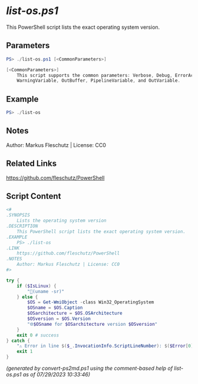 *list-os.ps1*
================

This PowerShell script lists the exact operating system version.

Parameters
----------
```powershell
PS> ./list-os.ps1 [<CommonParameters>]

[<CommonParameters>]
    This script supports the common parameters: Verbose, Debug, ErrorAction, ErrorVariable, WarningAction, 
    WarningVariable, OutBuffer, PipelineVariable, and OutVariable.
```

Example
-------
```powershell
PS> ./list-os

```

Notes
-----
Author: Markus Fleschutz | License: CC0

Related Links
-------------
https://github.com/fleschutz/PowerShell

Script Content
--------------
```powershell
<#
.SYNOPSIS
	Lists the operating system version
.DESCRIPTION
	This PowerShell script lists the exact operating system version.
.EXAMPLE
	PS> ./list-os
.LINK
	https://github.com/fleschutz/PowerShell
.NOTES
	Author: Markus Fleschutz | License: CC0
#>

try {
	if ($IsLinux) {
		"🐧(uname -sr)"
	} else {
		$OS = Get-WmiObject -class Win32_OperatingSystem
		$OSname = $OS.Caption
		$OSarchitecture = $OS.OSArchitecture
		$OSversion = $OS.Version
		"🌐$OSname for $OSarchitecture version $OSversion"
	}
	exit 0 # success
} catch {
	"⚠️ Error in line $($_.InvocationInfo.ScriptLineNumber): $($Error[0])"
	exit 1
}
```

*(generated by convert-ps2md.ps1 using the comment-based help of list-os.ps1 as of 07/29/2023 10:33:46)*
